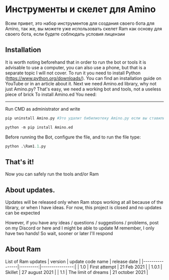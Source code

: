 # Инструменты и скелет для Amino

Всем привет, это набор инструментов для создания своего бота для Amino, так же, вы можете уже использовать скелет Ram как основу для своего бота, если будете соблюдать условия лицензии

## Installation
It is worth noting beforehand that in order to run the bot or tools it is advisable to use a computer, you can also use a phone, but that is a separate topic I will not cover.
To run it you need to install Python (https://www.python.org/downloads/). You can find an installation guide on YouTube or in an article about it.
Next we need Amino.ed library, why not just Amino.py? That's easy, we need a working bot and tools, not a useless piece of brick
To install Amino.ed You need:
____
Run CMD as administrator and write
```py
pip uninstall Amino.py #Это удалит бибилиотеку Amino.py если вы ставили её до этого
```
```py
python -m pip install Amino.ed
```
Before running the Bot, configure the file, and to run the file type:
```py
python .\Ram1.1.py
```
## That's it!
Now you can safely run the tools and/or Ram

## About updates.
Updates will be released only when Ram stops working at all because of the library, or when I have ideas. For now, this project is closed and no updates can be expected

However, if you have any ideas / questions / suggestions / problems, post on my Discord or here and I might be able to update
M remember, I only have two hands! So wait, sooner or later I'll respond

## About Ram
List of Ram updates
| version | update code name | release date |
|----------------|:---------:|----------------:|
| 1.0 | First attempt | 21 Feb 2021 |
| 1.0.1 | Skillet | 27 august 2021 |
| 1.1 | The limit of dreams | 21 october 2021 |
